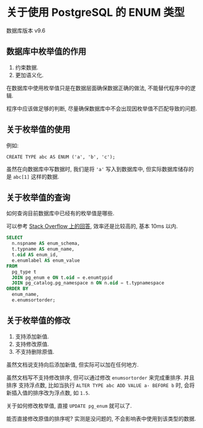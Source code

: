 # 关于使用 PostgreSQL 的 ENUM 类型

数据库版本 v9.6

## 数据库中枚举值的作用

1. 约束数据.
2. 更加语义化.

在数据库中使用枚举值只是在数据层面确保数据正确的做法, 不能替代程序中的逻辑.

程序中应该做足够的判断, 尽量确保数据库中不会出现因枚举值不匹配导致的问题.

## 关于枚举值的使用

例如:

`CREATE TYPE abc AS ENUM ('a', 'b', 'c');`

虽然在向数据库中写数据时, 我们是将 `'a'` 写入到数据库中, 但实际数据库储存的是
`abc[1]` 这样的数据.

## 关于枚举值的查询

如何查询目前数据库中已经有的枚举值是哪些.

可以参考 [Stack Overflow 上的回答][1], 效率还是比较高的, 基本 10ms 以内.

```sql
SELECT
  n.nspname AS enum_schema,
  t.typname AS enum_name,
  t.oid AS enum_id,
  e.enumlabel AS enum_value
FROM
  pg_type t
  JOIN pg_enum e ON t.oid = e.enumtypid
  JOIN pg_catalog.pg_namespace n ON n.oid = t.typnamespace
ORDER BY
  enum_name,
  e.enumsortorder;
```

[1]: https://stackoverflow.com/questions/9540681/list-postgres-enum-type

## 关于枚举值的修改

1. 支持添加新值.
2. 支持修改原值.
3. 不支持删除原值.

虽然文档说支持向后添加新值, 但实际可以加在任何地方.

虽然文档写不支持修改排序, 但可以通过修改 `enumsortorder` 来完成重排序. 并且排序
支持浮点数, 比如当执行 `ALTER TYPE abc ADD VALUE a- BEFORE b` 时,
会将新插入值的排序改为浮点数, 如 `1.5`.

关于如何修改枚举值, 直接 `UPDATE pg_enum` 就可以了.

能否直接修改原值的排序呢? 实测是没问题的, 不会影响表中使用到该类型的数据.

